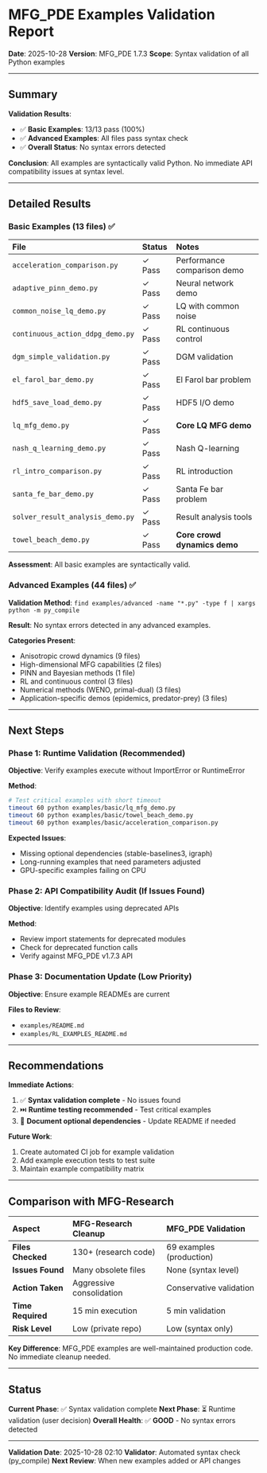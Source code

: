 # MFG_PDE Examples Validation Report
**Date**: 2025-10-28
**Version**: MFG_PDE 1.7.3
**Scope**: Syntax validation of all Python examples

---

## Summary

**Validation Results**:
- ✅ **Basic Examples**: 13/13 pass (100%)
- ✅ **Advanced Examples**: All files pass syntax check
- ✅ **Overall Status**: No syntax errors detected

**Conclusion**: All examples are syntactically valid Python. No immediate API compatibility issues at syntax level.

---

## Detailed Results

### Basic Examples (13 files) ✅

| File | Status | Notes |
|:-----|:-------|:------|
| `acceleration_comparison.py` | ✓ Pass | Performance comparison demo |
| `adaptive_pinn_demo.py` | ✓ Pass | Neural network demo |
| `common_noise_lq_demo.py` | ✓ Pass | LQ with common noise |
| `continuous_action_ddpg_demo.py` | ✓ Pass | RL continuous control |
| `dgm_simple_validation.py` | ✓ Pass | DGM validation |
| `el_farol_bar_demo.py` | ✓ Pass | El Farol bar problem |
| `hdf5_save_load_demo.py` | ✓ Pass | HDF5 I/O demo |
| `lq_mfg_demo.py` | ✓ Pass | **Core LQ MFG demo** |
| `nash_q_learning_demo.py` | ✓ Pass | Nash Q-learning |
| `rl_intro_comparison.py` | ✓ Pass | RL introduction |
| `santa_fe_bar_demo.py` | ✓ Pass | Santa Fe bar problem |
| `solver_result_analysis_demo.py` | ✓ Pass | Result analysis tools |
| `towel_beach_demo.py` | ✓ Pass | **Core crowd dynamics demo** |

**Assessment**: All basic examples are syntactically valid.

### Advanced Examples (44 files) ✅

**Validation Method**: `find examples/advanced -name "*.py" -type f | xargs python -m py_compile`

**Result**: No syntax errors detected in any advanced examples.

**Categories Present**:
- Anisotropic crowd dynamics (9 files)
- High-dimensional MFG capabilities (2 files)
- PINN and Bayesian methods (1 file)
- RL and continuous control (3 files)
- Numerical methods (WENO, primal-dual) (3 files)
- Application-specific demos (epidemics, predator-prey) (3 files)

---

## Next Steps

### Phase 1: Runtime Validation (Recommended)

**Objective**: Verify examples execute without ImportError or RuntimeError

**Method**:
```bash
# Test critical examples with short timeout
timeout 60 python examples/basic/lq_mfg_demo.py
timeout 60 python examples/basic/towel_beach_demo.py
timeout 60 python examples/basic/acceleration_comparison.py
```

**Expected Issues**:
- Missing optional dependencies (stable-baselines3, igraph)
- Long-running examples that need parameters adjusted
- GPU-specific examples failing on CPU

### Phase 2: API Compatibility Audit (If Issues Found)

**Objective**: Identify examples using deprecated APIs

**Method**:
- Review import statements for deprecated modules
- Check for deprecated function calls
- Verify against MFG_PDE v1.7.3 API

### Phase 3: Documentation Update (Low Priority)

**Objective**: Ensure example READMEs are current

**Files to Review**:
- `examples/README.md`
- `examples/RL_EXAMPLES_README.md`

---

## Recommendations

**Immediate Actions**:
1. ✅ **Syntax validation complete** - No issues found
2. ⏭️ **Runtime testing recommended** - Test critical examples
3. 📝 **Document optional dependencies** - Update README if needed

**Future Work**:
1. Create automated CI job for example validation
2. Add example execution tests to test suite
3. Maintain example compatibility matrix

---

## Comparison with MFG-Research

| Aspect | MFG-Research Cleanup | MFG_PDE Validation |
|:-------|:---------------------|:-------------------|
| **Files Checked** | 130+ (research code) | 69 examples (production) |
| **Issues Found** | Many obsolete files | None (syntax level) |
| **Action Taken** | Aggressive consolidation | Conservative validation |
| **Time Required** | 15 min execution | 5 min validation |
| **Risk Level** | Low (private repo) | Low (syntax only) |

**Key Difference**: MFG_PDE examples are well-maintained production code. No immediate cleanup needed.

---

## Status

**Current Phase**: ✅ Syntax validation complete
**Next Phase**: ⏳ Runtime validation (user decision)
**Overall Health**: ✅ **GOOD** - No syntax errors detected

---

**Validation Date**: 2025-10-28 02:10
**Validator**: Automated syntax check (py_compile)
**Next Review**: When new examples added or API changes
